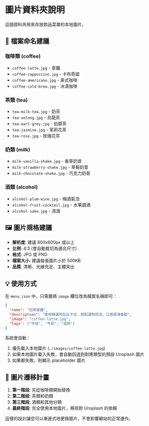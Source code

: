 # 圖片資料夾說明

這個資料夾用來存放飲品菜單的本地圖片。

## 📁 檔案命名建議

### 咖啡類 (coffee)
- `coffee-latte.jpg` - 拿鐵
- `coffee-cappuccino.jpg` - 卡布奇諾
- `coffee-americano.jpg` - 美式咖啡
- `coffee-cold-brew.jpg` - 冰滴咖啡

### 茶類 (tea)
- `tea-milk-tea.jpg` - 奶茶
- `tea-oolong.jpg` - 烏龍茶
- `tea-earl-grey.jpg` - 伯爵茶
- `tea-jasmine.jpg` - 茉莉花茶
- `tea-rose.jpg` - 玫瑰花茶

### 奶類 (milk)
- `milk-vanilla-shake.jpg` - 香草奶昔
- `milk-strawberry-shake.jpg` - 草莓奶昔
- `milk-chocolate-shake.jpg` - 巧克力奶昔

### 酒類 (alcohol)
- `alcohol-plum-wine.jpg` - 梅酒氣泡
- `alcohol-fruit-cocktail.jpg` - 水果調酒
- `alcohol-sake.jpg` - 清酒

## 🖼️ 圖片規格建議

- **解析度**: 建議 800x600px 或以上
- **比例**: 4:3 (會自動裁切為適合尺寸)
- **格式**: JPG 或 PNG
- **檔案大小**: 建議每張圖片小於 500KB
- **品質**: 清晰、光線充足、主體突出

## 💡 使用方式

在 `menu.json` 中，只需要將 `image` 欄位改為檔案名稱即可：

```json
{
  "name": "招牌拿鐵",
  "description": "使用精選阿拉比卡豆，搭配濃郁奶泡，口感順滑香醇",
  "image": "coffee-latte.jpg",
  "tags": ["中焙", "牛奶", "溫熱"]
}
```

系統會自動：
1. 優先載入本地圖片 (`./images/coffee-latte.jpg`)
2. 如果本地圖片載入失敗，會自動回退到對應類型的預設 Unsplash 圖片
3. 如果都失敗，則顯示 placeholder 圖片

## 🔄 圖片遷移計畫

1. **第一階段**: 先從咖啡類開始替換
2. **第二階段**: 茶類和奶類
3. **第三階段**: 酒類和其他分類
4. **最終階段**: 完全使用本地圖片，移除對 Unsplash 的依賴

這樣的設計讓您可以漸進式地更換圖片，不會影響網站的正常運作。
